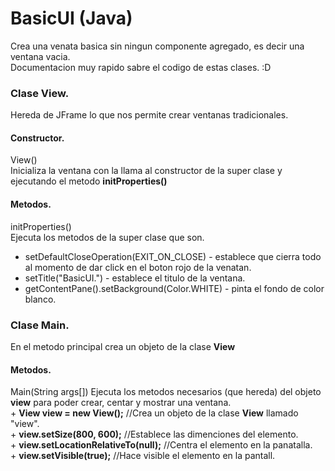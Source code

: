 # BasicUI (Java)
Crea una venata basica sin ningun componente agregado, es decir una ventana vacia.  
Documentacion muy rapido sabre el codigo de estas clases. :D  
  
  
### Clase View.
Hereda de JFrame lo que nos permite crear ventanas tradicionales.   
#### Constructor.  
View()  
 Inicializa la ventana con la llama al constructor de la super clase y ejecutando el metodo __initProperties()__
#### Metodos.  
initProperties()  
    Ejecuta los metodos de la super clase que son.  
   * setDefaultCloseOperation(EXIT_ON_CLOSE) - establece que cierra todo al momento de dar click en el boton rojo de la venatan.  
   * setTitle("BasicUI.") - establece el titulo de la ventana.  
   * getContentPane().setBackground(Color.WHITE) - pinta el fondo de color blanco.  
  
  
### Clase Main.
En el metodo principal crea un objeto de la clase __View__ 
#### Metodos.
Main(String args[])
    Ejecuta los metodos necesarios (que hereda) del objeto __view__ para poder crear, centar y mostrar una ventana.  
    + __View view = new View();__ //Crea un objeto de la clase __View__ llamado "view".  
    + __view.setSize(800, 600);__ //Establece las dimenciones del elemento.  
    + __view.setLocationRelativeTo(null);__ //Centra el elemento en la panatalla.  
    + __view.setVisible(true);__ //Hace visible el elemento en la pantall.  
